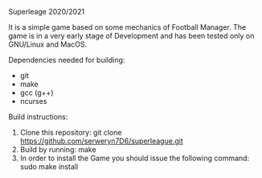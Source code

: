 Superleage 2020/2021

It is a simple game based on some mechanics of Football Manager.
The game is in a very early stage of Development and has been tested only on GNU/Linux and MacOS.

Dependencies needed for building:
+ git
+ make
+ gcc (g++)
+ ncurses

Build instructions:
1. Clone this repository: git clone https://github.com/serweryn7D6/superleague.git
2. Build by running: make
3. In order to install the Game you should issue the following command: sudo make install
